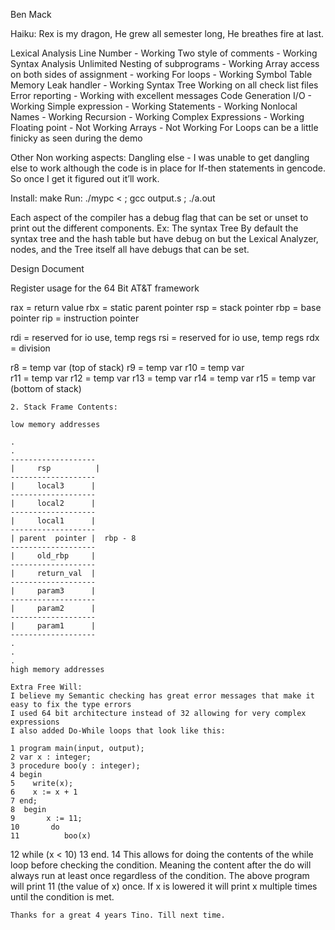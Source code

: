 Ben Mack

Haiku:
Rex is my dragon,
He grew all semester long,
He breathes fire at last.


Lexical Analysis
Line Number - Working
Two style of comments - Working
Syntax Analysis
Unlimited Nesting of subprograms - Working
Array access on both sides of assignment - working
For loops - Working
Symbol Table
Memory Leak handler - Working
Syntax Tree
Working on all check list files
Error reporting - Working with excellent messages
Code Generation
I/O - Working
Simple expression - Working
Statements - Working
Nonlocal Names - Working
Recursion - Working
Complex Expressions - Working
Floating point - Not Working
Arrays - Not Working
For Loops can be a little finicky as seen during the demo

Other Non working aspects:
Dangling else - I was unable to get dangling else to work although the code is in place for If-then statements in gencode. So once I get it figured out it’ll work.  

Install: make
Run: ./mypc < <Name of pascal file> ; gcc output.s ; ./a.out

Each aspect of the compiler has a debug flag that can be set or unset to print out the different components. 
Ex: The syntax Tree
By default the syntax tree and the hash table but have debug on but the Lexical Analyzer, nodes, and the Tree itself all have debugs that can be set.  

Design Document

Register usage for the 64 Bit AT&T framework

rax = return value
rbx = static parent pointer
rsp = stack pointer
rbp = base pointer
rip = instruction pointer

rdi = reserved for io use, temp regs
rsi = reserved for io use, temp regs
rdx = division


r8  = temp var (top of stack)
	r9  = temp var
	r10 = temp var	
	r11 = temp var
	r12 = temp var
	r13 = temp var
	r14 = temp var
r15 = temp var (bottom of stack) 

	2. Stack Frame Contents:   

	low memory addresses

	.
	.
	-------------------
	|     rsp          | 
	-------------------
	|     local3      |
	-------------------
	|     local2      |
	-------------------
	|     local1      |
	-------------------
	| parent  pointer |  rbp - 8
	-------------------
	|     old_rbp     | 
	-------------------
	|     return_val  |	
	-------------------
	|     param3      |
	-------------------
	|     param2      |
	-------------------
	|     param1      |
	-------------------
	.
	.
	.
	high memory addresses

	Extra Free Will:
	I believe my Semantic checking has great error messages that make it easy to fix the type errors
	I used 64 bit architecture instead of 32 allowing for very complex expressions
	I also added Do-While loops that look like this:

	1 program main(input, output);
	2 var x : integer;
	3 procedure boo(y : integer);
	4 begin
	5    write(x);
	6    x := x + 1
	7 end;
	8  begin
	9       x := 11;
	10       do
	11          boo(x)
12       while (x < 10)
	13 end.
	14
	This allows for doing the contents of the while loop before checking the condition.  Meaning the content after the do will always run at least once regardless of the condition.  The above program will print 11 (the value of x) once.  If x is lowered it will print x multiple times until the condition is met. 

	Thanks for a great 4 years Tino. Till next time.




